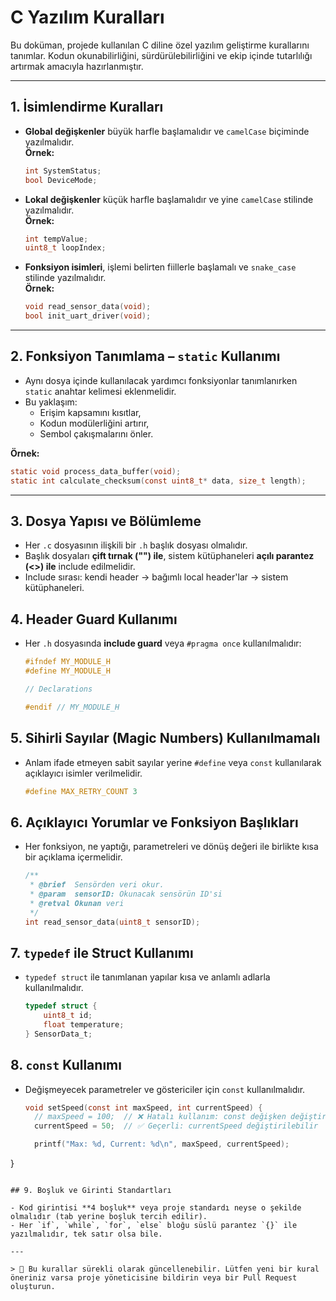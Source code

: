 # C Yazılım Kuralları

Bu doküman, projede kullanılan C diline özel yazılım geliştirme kurallarını tanımlar. Kodun okunabilirliğini, sürdürülebilirliğini ve ekip içinde tutarlılığı artırmak amacıyla hazırlanmıştır.

---

## 1. İsimlendirme Kuralları

- **Global değişkenler** büyük harfle başlamalıdır ve `camelCase` biçiminde yazılmalıdır.  
  **Örnek:**  
  ```c
  int SystemStatus;
  bool DeviceMode;
  ```

- **Lokal değişkenler** küçük harfle başlamalıdır ve yine `camelCase` stilinde yazılmalıdır.  
  **Örnek:**  
  ```c
  int tempValue;
  uint8_t loopIndex;
  ```

- **Fonksiyon isimleri**, işlemi belirten fiillerle başlamalı ve `snake_case` stilinde yazılmalıdır.  
  **Örnek:**  
  ```c
  void read_sensor_data(void);
  bool init_uart_driver(void);
  ```

---

## 2. Fonksiyon Tanımlama – `static` Kullanımı

- Aynı dosya içinde kullanılacak yardımcı fonksiyonlar tanımlanırken `static` anahtar kelimesi eklenmelidir.
- Bu yaklaşım:
  - Erişim kapsamını kısıtlar,
  - Kodun modülerliğini artırır,
  - Sembol çakışmalarını önler.

**Örnek:**
```c
static void process_data_buffer(void);
static int calculate_checksum(const uint8_t* data, size_t length);
```

---

## 3. Dosya Yapısı ve Bölümleme

- Her `.c` dosyasının ilişkili bir `.h` başlık dosyası olmalıdır.
- Başlık dosyaları **çift tırnak ("") ile**, sistem kütüphaneleri **açılı parantez (<>) ile** include edilmelidir.
- Include sırası: kendi header → bağımlı local header'lar → sistem kütüphaneleri.

## 4. Header Guard Kullanımı

- Her `.h` dosyasında **include guard** veya `#pragma once` kullanılmalıdır:
  ```c
  #ifndef MY_MODULE_H
  #define MY_MODULE_H

  // Declarations

  #endif // MY_MODULE_H
  ```

## 5. Sihirli Sayılar (Magic Numbers) Kullanılmamalı

- Anlam ifade etmeyen sabit sayılar yerine `#define` veya `const` kullanılarak açıklayıcı isimler verilmelidir.
  ```c
  #define MAX_RETRY_COUNT 3
  ```

## 6. Açıklayıcı Yorumlar ve Fonksiyon Başlıkları

- Her fonksiyon, ne yaptığı, parametreleri ve dönüş değeri ile birlikte kısa bir açıklama içermelidir.
  ```c
  /**
   * @brief  Sensörden veri okur.
   * @param  sensorID: Okunacak sensörün ID'si
   * @retval Okunan veri
   */
  int read_sensor_data(uint8_t sensorID);
  ```

## 7. `typedef` ile Struct Kullanımı

- `typedef struct` ile tanımlanan yapılar kısa ve anlamlı adlarla kullanılmalıdır.
  ```c
  typedef struct {
      uint8_t id;
      float temperature;
  } SensorData_t;
  ```

## 8. `const` Kullanımı

- Değişmeyecek parametreler ve göstericiler için `const` kullanılmalıdır.
  ```c
  void setSpeed(const int maxSpeed, int currentSpeed) {
    // maxSpeed = 100;  // ❌ Hatalı kullanım: const değişken değiştirilemez
    currentSpeed = 50;  // ✅ Geçerli: currentSpeed değiştirilebilir

    printf("Max: %d, Current: %d\n", maxSpeed, currentSpeed);
}

  ```

## 9. Boşluk ve Girinti Standartları

- Kod girintisi **4 boşluk** veya proje standardı neyse o şekilde olmalıdır (tab yerine boşluk tercih edilir).
- Her `if`, `while`, `for`, `else` bloğu süslü parantez `{}` ile yazılmalıdır, tek satır olsa bile.

---

> 📌 Bu kurallar sürekli olarak güncellenebilir. Lütfen yeni bir kural öneriniz varsa proje yöneticisine bildirin veya bir Pull Request oluşturun.

